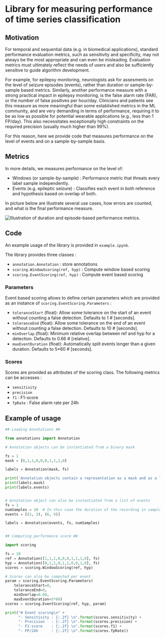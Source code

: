 # Library for measuring performance of time series classification

## Motivation

For temporal and sequential data (e.g. in biomedical applications), standard performance evaluation metrics, such as sensitivity and specificity, may not always be the most appropriate and can even be misleading. Evaluation metrics must ultimately reflect the needs of users and also be sufficiently sensitive to guide algorithm development.

For example, for epilepsy monitoring, neurologists ask for assesments on the level of seizure episodes (events), rather than duration or sample-by-sample based metrics. Similarly,  another performance measure with a strong practical impact in epilepsy monitoring, is the false alarm rate (FAR), or the number of false positives per hour/day. Clinicians and patients see this measure as more meaningful than some established metrics in the ML community, and are very demanding in terms of performance, requiring it to be as low as possible for potential wearable applications (e.g., less than 1 FP/day). This also necessitates exceptionally high constraints on the required precision (usually much higher than 99\%).

For this reason, here we provide code that measures performance on the level of events and on a sample-by-sample basis.

## Metrics

In more details, we measures performance on the level of:

- Windows (or sample-by-sample) : Performance metric that threats every label sample independently.
- Events (e.g. epileptic seizure) : Classifies each event in both reference and hypothesis based on overlap of both.

In picture below are illustrate several use cases, how errors are counted, and what is the final performance measure.

![Illustration of duration and episode-based performance metrics.](PerformanceMetricsIllustration.png)

## Code

An example usage of the library is provided in `example.ipynb`.

The library provides three classes :

- `annotation.Annotation` : store annotations
- `scoring.WindowScoring(ref, hyp)` : Compute window based scoring
- `scoring.EventScoring(ref, hyp)` : Compute event based scoring

### Parameters

Event based scoring allows to define certain parameters which are provided as an instance of `scoring.EventScoring.Parameters` :

- `toleranceStart` (float): Allow some tolerance on the start of an event without counting a false detection. Defaults to 1  # [seconds].
- `toleranceEnd` (float): Allow some tolerance on the end of an event without counting a false detection. Defaults to 10  # [seconds].
- `minOverlap` (float): Minimum relative overlap between ref and hyp for a detection. Defaults to 0.66  # [relative].
- `maxEventDuration` (float): Automatically split events longer than a given duration. Defaults to 5*60  # [seconds].

### Scores

Scores are provided as attributes of the scoring class. The following metrics can be accesses :

- `sensitivity`
- `precision`
- `f1` : F1-score
- `fpRate` : False alarm rate per 24h

## Example of usage

```python
## Loading Annotations ##

from annotations import Annotation

# Annotation objects can be instantiated from a binary mask

fs = 1
mask = [0,1,1,0,0,0,1,1,1,0]

labels = Annotation(mask, fs)

print('Annotation objects contain a representation as a mask and as a list of events:')
print(labels.mask)
print(labels.events)


# Annotation object can also be instantiated from a list of events
fs = 1
numSamples = 10  # In this case the duration of the recording in samples should be provided
events = [(1, 3), (6, 9)]

labels = Annotation(events, fs, numSamples)


## Computing performance score ## 

import scoring

fs = 10
ref = Annotation([1,1,1,0,0,0,1,1,1,0], fs)
hyp = Annotation([0,1,1,0,1,1,0,0,1,0], fs)
scores = scoring.WindowScoring(ref, hyp)

# Scores can also be computed per event
param = scoring.EventScoring.Parameters(
    toleranceStart=0,
    toleranceEnd=0,
    minOverlap=0.66,
    maxEventDuration=5*60)
scores = scoring.EventScoring(ref, hyp, param)

print("# Event scoring\n" +
      "- Sensitivity : {:.2f} \n".format(scores.sensitivity) + 
      "- Precision   : {:.2f} \n".format(scores.precision) + 
      "- F1-score    : {:.2f} \n".format(scores.f1) + 
      "- FP/24h      : {:.2f} \n".format(scores.fpRate))
```
